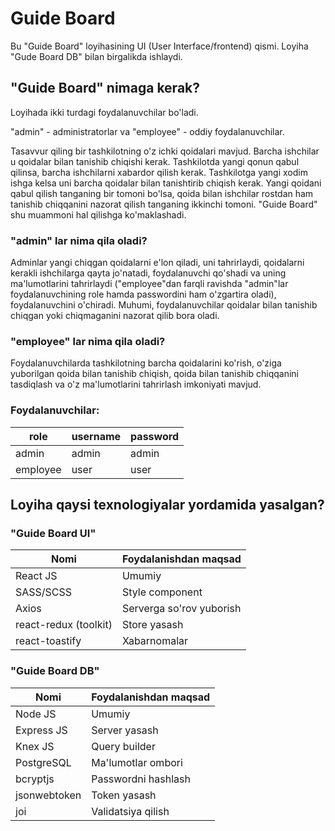 # Guide Board

Bu "Guide Board" loyihasining UI (User Interface/frontend) qismi. Loyiha "Gude Board DB" bilan birgalikda ishlaydi.

## "Guide Board" nimaga kerak?

Loyihada ikki turdagi foydalanuvchilar bo'ladi.

"admin" - administratorlar va "employee" - oddiy foydalanuvchilar.

Tasavvur qiling bir tashkilotning o'z ichki qoidalari mavjud. Barcha ishchilar u qoidalar bilan tanishib chiqishi kerak. Tashkilotda yangi qonun qabul qilinsa, barcha ishchilarni xabardor qilish kerak. Tashkilotga yangi xodim ishga kelsa uni barcha qoidalar bilan tanishtirib chiqish kerak. Yangi qoidani qabul qilish tanganing bir tomoni bo'lsa, qoida bilan ishchilar rostdan ham tanishib chiqqanini nazorat qilish tanganing ikkinchi tomoni. "Guide Board" shu muammoni hal qilishga ko'maklashadi.

### "admin" lar nima qila oladi?

Adminlar yangi chiqgan qoidalarni e'lon qiladi, uni tahrirlaydi, qoidalarni kerakli ishchilarga qayta jo'natadi, foydalanuvchi qo'shadi va uning ma'lumotlarini tahrirlaydi ("employee"dan farqli ravishda "admin"lar foydalanuvchining role hamda passwordini ham o'zgartira oladi), foydalanuvchini o'chiradi. Muhumi, foydalanuvchilar qoidalar bilan tanishib chiqgan yoki chiqmaganini nazorat qilib bora oladi.

### "employee" lar nima qila oladi?

Foydalanuvchilarda tashkilotning barcha qoidalarini ko'rish, o'ziga yuborilgan qoida bilan tanishib chiqish, qoida bilan tanishib chiqqanini tasdiqlash va o'z ma'lumotlarini tahrirlash imkoniyati mavjud.

### Foydalanuvchilar:
| role | username | password |
| --- | --- | --- |
| admin | admin | admin |
| employee | user | user |

## Loyiha qaysi texnologiyalar yordamida yasalgan?

### "Guide Board UI"
| Nomi | Foydalanishdan maqsad |
| --- | --- |
| React JS | Umumiy |
| SASS/SCSS | Style component |
| Axios | Serverga so'rov yuborish |
| react-redux (toolkit) | Store yasash |
| react-toastify | Xabarnomalar |

### "Guide Board DB"
| Nomi | Foydalanishdan maqsad |
| --- | --- |
| Node JS | Umumiy |
| Express JS | Server yasash |
| Knex JS | Query builder |
| PostgreSQL | Ma'lumotlar ombori |
| bcryptjs | Passwordni hashlash |
| jsonwebtoken | Token yasash |
| joi | Validatsiya qilish |